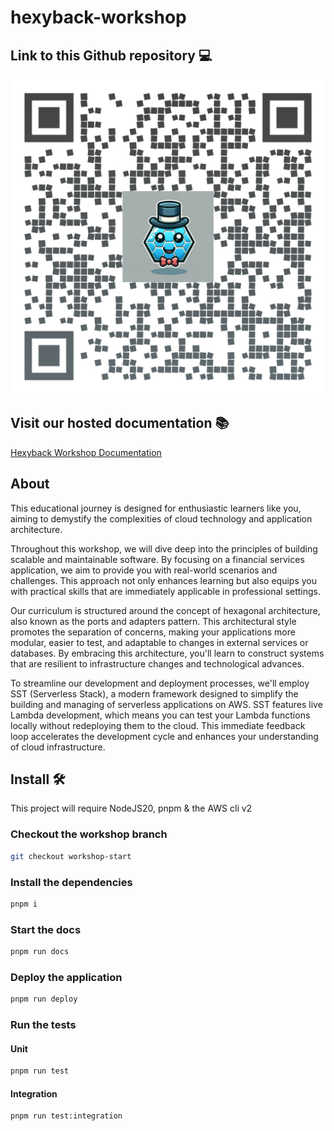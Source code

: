 # hexyback-workshop

## Link to this Github repository 💻

![Github Reository QR Code](https://github.com/BenBowers/hexyback-workshop/blob/main/hexy-back-github-repository-qr-code.png?raw=true)

## Visit our hosted documentation 📚

[Hexyback Workshop Documentation](https://benbowers.github.io/hexyback-workshop/)

## About

This educational journey is designed for enthusiastic learners like you, aiming to demystify the complexities of cloud technology and application architecture.

Throughout this workshop, we will dive deep into the principles of building scalable and maintainable software. By focusing on a financial services application, we aim to provide you with real-world scenarios and challenges. This approach not only enhances learning but also equips you with practical skills that are immediately applicable in professional settings.

Our curriculum is structured around the concept of hexagonal architecture, also known as the ports and adapters pattern. This architectural style promotes the separation of concerns, making your applications more modular, easier to test, and adaptable to changes in external services or databases. By embracing this architecture, you'll learn to construct systems that are resilient to infrastructure changes and technological advances.

To streamline our development and deployment processes, we'll employ SST (Serverless Stack), a modern framework designed to simplify the building and managing of serverless applications on AWS. SST features live Lambda development, which means you can test your Lambda functions locally without redeploying them to the cloud. This immediate feedback loop accelerates the development cycle and enhances your understanding of cloud infrastructure.

## Install 🛠️

This project will require NodeJS20, pnpm & the AWS cli v2

### Checkout the workshop branch

```sh
git checkout workshop-start
```

### Install the dependencies

```sh
pnpm i
```

### Start the docs

```sh
pnpm run docs
```

### Deploy the application

```sh
pnpm run deploy
```

### Run the tests

#### Unit

```sh
pnpm run test
```

#### Integration

```sh
pnpm run test:integration
```
